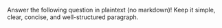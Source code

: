 Answer the following question in plaintext (no markdown)! Keep it simple, clear, concise, and well-structured paragraph.
